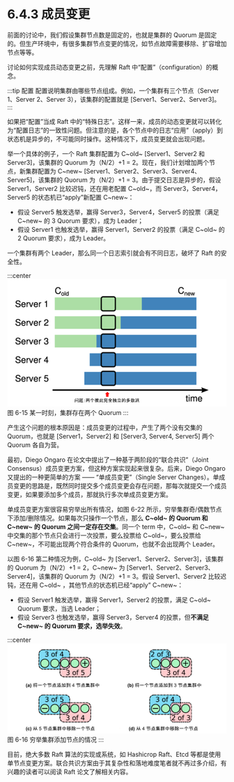 # 6.4.3 成员变更

前面的讨论中，我们假设集群节点数是固定的，也就是集群的 Quorum 是固定的。但生产环境中，有很多集群节点变更的情况，如节点故障需要移除、扩容增加节点等等。


讨论如何实现成员动态变更之前，先理解 Raft 中“配置”（configuration）的概念。

:::tip 配置
配置说明集群由哪些节点组成。例如，一个集群有三个节点（Server 1、Server 2、Server 3），该集群的配置就是 [Server1、Server2、Server3]。
:::

如果把“配置”当成 Raft 中的“特殊日志”。这样一来，成员的动态变更就可以转化为“配置日志”的一致性问题。但注意的是，各个节点中的日志“应用”（apply）到状态机是异步的，不可能同时操作。这种情况下，成员变更就会出现问题。

举一个具体的例子，一个 Raft 集群配置为 C~old~ [Server1、Server2 和 Server3]，该集群的 Quorum 为（N/2）+1 = 2。现在，我们计划增加两个节点，新集群配置为 C~new~ [Server1、Server2、Server3、Server4、Server5]，该集群的 Quorum 为（N/2）+1 = 3。由于提交日志是异步的，假设 Server1，Server2 比较迟钝，还在用老配置 C~old~，而 Server3，Server4，Server5 的状态机已“apply”新配置 C~new~：
- 假设 Server5 触发选举，赢得 Server3，Server4，Server5 的投票（满足 C~new~ 的 3 Quorum 要求），成为 Leader；
- 假设 Server1 也触发选举，赢得 Server1，Server2 的投票（满足 C~old~ 的 2 Quorum 要求），成为 Leader。

一个集群有两个 Leader，那么同一个日志索引就会有不同日志，破坏了 Raft 的安全性。

:::center
  ![](../assets/raft-ConfChange.png) <br/>
  图 6-15 某一时刻，集群存在两个 Quorum 
:::

产生这个问题的根本原因是：成员变更的过程中，产生了两个没有交集的 Quorum，也就是 [Server1，Server2] 和 [Server3, Server4, Server5] 两个 Quorum 各自为营。

最初，Diego Ongaro 在论文中提出了一种基于两阶段的“联合共识”（Joint Consensus）成员变更方案，但这种方案实现起来很复杂。后来，Diego Ongaro 又提出的一种更简单的方案 —— “单成员变更”（Single Server Changes）。单成员变更的思路是，既然同时提交多个成员变更会存在问题，那每次就提交一个成员变更，如果要添加多个成员，那就执行多次单成员变更方案。

单成员变更方案很容易穷举出所有情况，如图 6-22 所示，穷举集群奇/偶数节点下添加/删除情况。如果每次只操作一个节点，那么 **C~old~ 的 Quorum 和 C~new~ 的 Quorum 之间一定存在交集**。同一个 term 中，C~old~ 和 C~new~ 中交集的那个节点只会进行一次投票，要么投票给 C~old~，要么投票给 C~new~，不可能出现两个符合条件的 Quorum，也就不会出现两个 Leader。


以图 6-16 第二种情况为例，C~old~ 为 [Server1、Server2、Server3]，该集群的 Quorum 为（N/2）+1 = 2，C~new~ 为 [Server1、Server2、Server3、Server4]，该集群的 Quorum 为（N/2）+1 = 3。假设 Server1、Server2 比较迟钝，还在用 C~old~ ，其他节点的状态机已经“apply” C~new~：
- 假设 Server1 触发选举，赢得 Server1，Server2 的投票，满足  C~old~ Quorum 要求，当选 Leader；
- 假设 Server3 也触发选举，赢得 Server3，Server4 的投票，但**不满足 C~new~ 的 Quorum 要求，选举失效**。

:::center
  ![](../assets/raft-single-server.svg) <br/>
  图 6-16 穷举集群添加节点的情况
:::

目前，绝大多数 Raft 算法的实现或系统，如 Hashicrop Raft、Etcd 等都是使用单节点变更方案。联合共识方案由于其复杂性和落地难度笔者就不再过多介绍，有兴趣的读者可以阅读 Raft 论文了解相关内容。